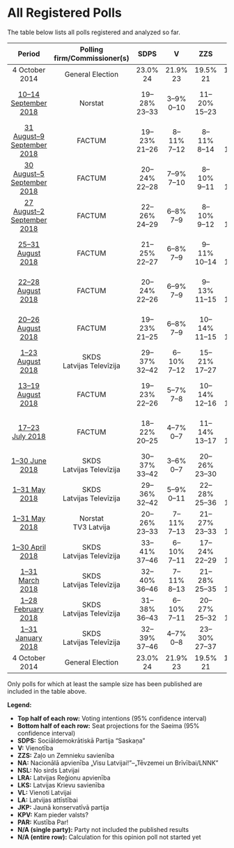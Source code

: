 # All Registered Polls

The table below lists all polls registered and analyzed so far.

| Period     | Polling firm/Commissioner(s) | SDPS | V | ZZS | NA | NSL | LRA | LKS | VL | LA | JKP | KPV | PAR |
|:----------:|:----------------------------:|:--:|:--:|:--:|:--:|:--:|:--:|:--:|:--:|:--:|:--:|:--:|:--:|
| 4 October 2014 | General Election | 23.0% <br> 24 | 21.9% <br> 23 | 19.5% <br> 21 | 16.6% <br> 17 | 6.8% <br> 7 | 6.7% <br> 8 | 1.6% <br> 0 | 1.2% <br> 0 | 0.9% <br> 0 | 0.7% <br> 0 | 0.0% <br> 0 | 0.0% <br> 0 |
| [10–14 September 2018](2018-09-14-Norstat.html) | Norstat | 19–28% <br> 23–33 | 3–9% <br> 0–10 | 11–20% <br> 15–23 | 6–13% <br> 6–16 | N/A <br> N/A | 1–5% <br> 0 | 2–6% <br> 0–7 | N/A <br> N/A | N/A <br> N/A | 7–14% <br> 8–15 | 10–18% <br> 11–20 | 5–11% <br> 7–13 |
| [31 August–9 September 2018](2018-09-09-FACTUM.html) | FACTUM | 19–23% <br> 21–26 | 8–11% <br> 7–12 | 8–11% <br> 8–14 | 12–16% <br> 13–18 | N/A <br> N/A | 3–5% <br> 0–7 | 2–4% <br> 0 | N/A <br> N/A | N/A <br> N/A | 13–17% <br> 14–20 | 11–15% <br> 12–17 | 8–11% <br> 8–12 |
| [30 August–5 September 2018](2018-09-05-FACTUM.html) | FACTUM | 20–24% <br> 22–28 | 7–9% <br> 7–10 | 8–10% <br> 9–11 | 12–15% <br> 13–17 | N/A <br> N/A | 3–5% <br> 0–7 | 1–3% <br> 0 | N/A <br> N/A | N/A <br> N/A | 13–17% <br> 15–20 | 12–15% <br> 13–16 | 9–11% <br> 9–13 |
| [27 August–2 September 2018](2018-09-02-FACTUM.html) | FACTUM | 22–26% <br> 24–29 | 6–8% <br> 7–9 | 8–10% <br> 9–12 | 11–14% <br> 12–15 | N/A <br> N/A | 2–4% <br> 0 | 1–3% <br> 0 | N/A <br> N/A | N/A <br> N/A | 13–17% <br> 15–19 | 11–14% <br> 12–15 | 10–13% <br> 10–14 |
| [25–31 August 2018](2018-08-31-FACTUM.html) | FACTUM | 21–25% <br> 22–27 | 6–8% <br> 7–9 | 9–11% <br> 10–14 | 10–13% <br> 12–15 | N/A <br> N/A | 2–4% <br> 0 | 2–4% <br> 0 | N/A <br> N/A | N/A <br> N/A | 13–16% <br> 15–18 | 11–14% <br> 12–15 | 10–13% <br> 12–15 |
| [22–28 August 2018](2018-08-28-FACTUM.html) | FACTUM | 20–24% <br> 22–26 | 6–9% <br> 7–9 | 9–13% <br> 11–15 | 10–14% <br> 12–15 | N/A <br> N/A | 1–3% <br> 0 | 2–4% <br> 0 | N/A <br> N/A | N/A <br> N/A | 11–15% <br> 13–16 | 13–17% <br> 14–18 | 9–13% <br> 10–14 |
| [20–26 August 2018](2018-08-26-FACTUM.html) | FACTUM | 19–23% <br> 21–25 | 6–8% <br> 7–9 | 10–14% <br> 11–15 | 10–14% <br> 12–15 | N/A <br> N/A | 1–3% <br> 0 | 1–3% <br> 0 | N/A <br> N/A | N/A <br> N/A | 10–14% <br> 12–15 | 15–19% <br> 16–20 | 9–13% <br> 10–14 |
| [1–23 August 2018](2018-08-23-SKDS.html) | SKDS <br> Latvijas Televīzija | 29–37% <br> 32–42 | 6–10% <br> 7–12 | 15–21% <br> 17–27 | 7–12% <br> 7–15 | 2–4% <br> 0 | 3–6% <br> 0–8 | 1–3% <br> 0 | N/A <br> N/A | N/A <br> N/A | 3–6% <br> 0–7 | 9–14% <br> 9–16 | 3–7% <br> 0–8 |
| [13–19 August 2018](2018-08-19-FACTUM.html) | FACTUM | 19–23% <br> 22–26 | 5–7% <br> 7–8 | 10–14% <br> 12–16 | 10–14% <br> 12–15 | 1–2% <br> 0 | 3–5% <br> 0 | 3–5% <br> 0 | N/A <br> N/A | N/A <br> N/A | 9–12% <br> 9–13 | 14–18% <br> 16–20 | 9–12% <br> 10–13 |
| [17–23 July 2018](2018-07-23-FACTUM.html) | FACTUM | 18–22% <br> 20–25 | 4–7% <br> 0–7 | 11–14% <br> 13–17 | 13–17% <br> 13–18 | 1–2% <br> 0 | 3–5% <br> 0–7 | 1–3% <br> 0 | N/A <br> N/A | N/A <br> N/A | 9–12% <br> 8–15 | 13–17% <br> 13–18 | 10–13% <br> 10–15 |
| [1–30 June 2018](2018-06-30-SKDS.html) | SKDS <br> Latvijas Televīzija | 30–37% <br> 33–42 | 3–6% <br> 0–7 | 20–26% <br> 23–30 | 8–12% <br> 8–14 | 1–4% <br> 0 | 2–4% <br> 0 | 1–3% <br> 0 | N/A <br> N/A | N/A <br> N/A | 5–9% <br> 0–9 | 5–9% <br> 6–10 | 6–10% <br> 7–11 |
| [1–31 May 2018](2018-05-31-SKDS.html) | SKDS <br> Latvijas Televīzija | 29–36% <br> 32–42 | 5–9% <br> 0–11 | 22–28% <br> 25–36 | 10–15% <br> 11–18 | 2–4% <br> 0 | 2–5% <br> 0 | 1–4% <br> 0 | N/A <br> N/A | N/A <br> N/A | 3–6% <br> 0–7 | 4–7% <br> 0–9 | 4–7% <br> 0–8 |
| [1–31 May 2018](2018-05-31-Norstat.html) | Norstat <br> TV3 Latvija | 20–26% <br> 23–33 | 7–11% <br> 7–13 | 21–27% <br> 23–33 | 10–15% <br> 13–18 | 2–4% <br> 0 | 3–6% <br> 0–8 | N/A <br> N/A | N/A <br> N/A | 2–4% <br> 0 | 7–11% <br> 8–13 | 4–7% <br> 0–8 | 4–7% <br> 0–8 |
| [1–30 April 2018](2018-04-30-SKDS.html) | SKDS <br> Latvijas Televīzija | 33–41% <br> 37–46 | 6–10% <br> 7–11 | 17–24% <br> 22–29 | 11–16% <br> 12–19 | N/A <br> N/A | 3–6% <br> 0–7 | N/A <br> N/A | 2–5% <br> 0 | N/A <br> N/A | 4–8% <br> 0–9 | 3–6% <br> 0–6 | 2–4% <br> 0 |
| [1–31 March 2018](2018-03-31-SKDS.html) | SKDS <br> Latvijas Televīzija | 32–40% <br> 36–46 | 7–11% <br> 8–13 | 21–28% <br> 25–35 | 9–14% <br> 10–17 | 1–3% <br> 0 | 2–5% <br> 0 | 1–3% <br> 0 | 0–2% <br> 0 | 1–3% <br> 0 | 5–9% <br> 0–10 | 2–5% <br> 0 | 1–4% <br> 0 |
| [1–28 February 2018](2018-02-28-SKDS.html) | SKDS <br> Latvijas Televīzija | 31–38% <br> 36–43 | 6–10% <br> 7–11 | 20–27% <br> 25–32 | 10–15% <br> 12–19 | N/A <br> N/A | 2–5% <br> 0–6 | N/A <br> N/A | N/A <br> N/A | N/A <br> N/A | 5–9% <br> 0–11 | 2–5% <br> 0 | N/A <br> N/A |
| [1–31 January 2018](2018-01-31-SKDS.html) | SKDS <br> Latvijas Televīzija | 32–39% <br> 37–46 | 4–7% <br> 0–8 | 23–30% <br> 27–37 | 8–13% <br> 9–17 | 1–3% <br> 0 | 3–6% <br> 0–7 | N/A <br> N/A | N/A <br> N/A | N/A <br> N/A | 5–10% <br> 7–11 | 2–5% <br> 0–6 | 1–4% <br> 0 |
| 4 October 2014 | General Election | 23.0% <br> 24 | 21.9% <br> 23 | 19.5% <br> 21 | 16.6% <br> 17 | 6.8% <br> 7 | 6.7% <br> 8 | 1.6% <br> 0 | 1.2% <br> 0 | 0.9% <br> 0 | 0.7% <br> 0 | 0.0% <br> 0 | 0.0% <br> 0 |

Only polls for which at least the sample size has been published are included in the table above.

**Legend:**
+ **Top half of each row:** Voting intentions (95% confidence interval)
+ **Bottom half of each row:** Seat projections for the Saeima (95% confidence interval)
+ **SDPS:** Sociāldemokrātiskā Partija “Saskaņa”
+ **V:** Vienotība
+ **ZZS:** Zaļo un Zemnieku savienība
+ **NA:** Nacionālā apvienība „Visu Latvijai!”–„Tēvzemei un Brīvībai/LNNK”
+ **NSL:** No sirds Latvijai
+ **LRA:** Latvijas Reģionu apvienība
+ **LKS:** Latvijas Krievu savienība
+ **VL:** Vienoti Latvijai
+ **LA:** Latvijas attīstībai
+ **JKP:** Jaunā konservatīvā partija
+ **KPV:** Kam pieder valsts?
+ **PAR:** Kustība Par!
+ **N/A (single party):** Party not included the published results
+ **N/A (entire row):** Calculation for this opinion poll not started yet

